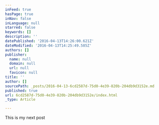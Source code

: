 ```yaml
---
inFeed: true
hasPage: true
inNav: false
inLanguage: null
starred: false
keywords: []
description: ''
datePublished: '2016-04-13T14:26:00.621Z'
dateModified: '2016-04-13T14:25:49.585Z'
authors: []
publisher:
  name: null
  domain: null
  url: null
  favicon: null
title: ''
author: []
sourcePath: _posts/2016-04-13-6cd2587d-75d0-4e39-820b-204db9d3152e.md
published: true
url: 6cd2587d-75d0-4e39-820b-204db9d3152e/index.html
_type: Article

---
```

This is my next post